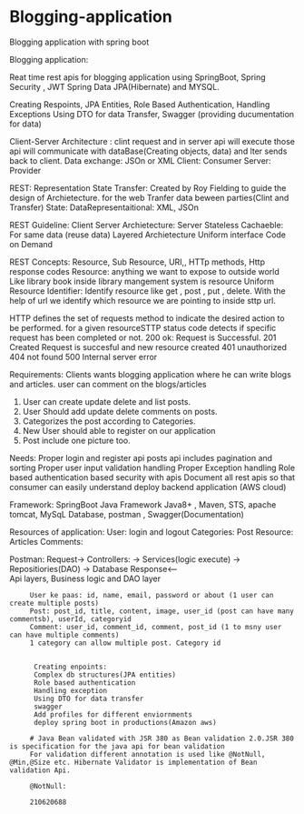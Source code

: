 # Blogging-application
Blogging application with spring boot

Blogging application: 

Reat time rest apis for blogging application using SpringBoot, Spring Security , JWT Spring Data JPA(Hibernate) and MYSQL.

Creating Respoints, JPA Entities, Role Based Authentication, Handling Exceptions
Using DTO for data Transfer,
Swagger (providing ducumentation for data) 

Client-Server Architecture : clint request and in server api will execute those api will communicate with dataBase(Creating objects, data) and lter sends back to client.
Data exchange: JSOn or XML
Client: Consumer
Server: Provider

REST: Representation State Transfer: Created by Roy Fielding to guide the design of Archietecture. for the web
Tranfer data beween parties(Clint and Transfer)
State: DataRepresentaitional: XML, JSOn

REST Guideline:
Client Server Archietecture: 
Server Stateless
Cachaeble: For same data (reuse data)
Layered Archietecture
Uniform interface
Code on Demand

REST Concepts:
Resource, Sub Resource, URI,, HTTp methods, Http response codes
Resource: anything we want to expose to outside world Like library book inside library mangement system is resource
Uniform Resource Identifier: Identify resource like get , post , put , delete. With the help of url we identify which resource we are pointing to inside sttp url.

HTTP defines the set of requests method to indicate the desired action to be performed. for a given resourceSTTP status code detects if specific request has been completed or not.
 200 ok: Request is Successful.
 201 Created Request is succesful and new resource created
 401 unauthorized
 404 not found
 500 Internal server error
 
 Requirements: Clients wants blogging application where he can write blogs and articles.
 user can comment on the blogs/articles
 
 1. User can create update delete and list posts.
 2. User Should add update delete comments on posts.
 3. Categorizes the post according to Categories.
 4. New User should able to register on our application
 5. Post include one picture too.

Needs:
Proper login and register api
posts api includes pagination and sorting
Proper user input validation handling
Proper Exception handling
Role based authentication based security with apis
Document all rest apis so that consumer can easily understand
deploy backend application (AWS cloud)

Framework: SpringBoot Java Framework
Java8+ , Maven, STS, apache tomcat, MySqL Database, postman , Swagger(Documentation)

Resources of application: User: login and logout
Categories:
Post Resource: Articles
Comments:

Postman: Request-> Controllers: -> Services(logic execute) -> Repositiories(DAO) -> Database
         Response<--  
		 Api layers, Business logic and DAO layer
		 
		 User ke paas: id, name, email, password or about (1 user can create multiple posts)
		 Post: post_id, title, content, image, user_id (post can have many commentsb), userId, categoryid
		 Comment: user_id, comment_id, comment, post_id (1 to msny user can have multiple comments)
		 1 category can allow multiple post. Category id 
		 
		  
		  Creating enpoints:
		  Complex db structures(JPA entities)
		  Role based authentication
		  Handling exception
		  Using DTO for data transfer
		  swagger
		  Add profiles for different enviornments
		  deploy spring boot in productions(Amazon aws)
		  
		 # Java Bean validated with JSR 380 as Bean validation 2.0.JSR 380 is specification for the java api for bean validation
		 For validation different annotation is used like @NotNull, @Min,@Size etc. Hibernate Validator is implementation of Bean validation Api.
		 
		 @NotNull: 
		 
		 210620688
		  

